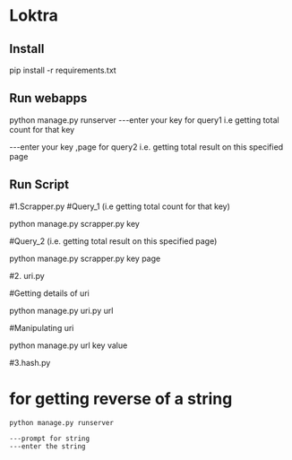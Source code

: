 # Loktra

Install
----------------
pip install -r requirements.txt

Run webapps
-----------------------
python manage.py runserver
---enter your key for query1 i.e getting total count for that key

---enter your key ,page for query2 i.e. getting total result on this specified page


Run Script
-----------------
#1.Scrapper.py
#Query_1 (i.e getting total count for that key)

 python manage.py scrapper.py key
 
#Query_2 (i.e. getting total result on this specified page)

 python manage.py scrapper.py key page
 
#2. uri.py
 
#Getting  details of uri
   
  python manage.py uri.py url

#Manipulating uri
  
  python manage.py url key value
  
#3.hash.py

# for getting reverse of a string
    python manage.py runserver
    
    ---prompt for string
    ---enter the string    
